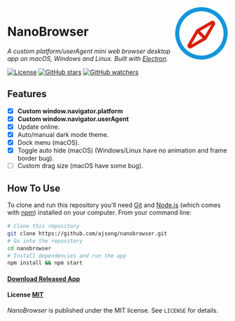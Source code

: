 <img src="assets/icons/icon/512x512.png" alt="logo" height="120" align="right" />

# NanoBrowser

*A custom platform/userAgent mini web browser desktop app on macOS, Windows and Linux. Built with [Electron](https://github.com/atom/electron).*

[![License](http://img.shields.io/badge/Licence-MIT-brightgreen.svg)](LICENSE)
[![GitHub stars](https://img.shields.io/github/stars/ajsong/nanobrowser.svg?style=social&label=Star)]()
[![GitHub watchers](https://img.shields.io/github/watchers/ajsong/nanobrowser.svg?style=social&label=Watch)]()

## Features

- [x] **Custom window.navigator.platform**
- [x] **Custom window.navigator.userAgent**
- [x] Update online.
- [x] Auto/manual dark mode theme.
- [x] Dock menu (macOS).
- [x] Toggle auto hide (macOS) (Windows/Linux have no animation and frame border bug).
- [ ] Custom drag size (macOS have some bug).

## How To Use

To clone and run this repository you'll need [Git](https://git-scm.com) and [Node.js](https://nodejs.org/en/download/) (which comes with [npm](https://www.npmjs.com/)) installed on your computer. From your command line:

``` bash
# Clone this repository
git clone https://github.com/ajsong/nanobrowser.git
# Go into the repository
cd nanobrowser
# Install dependencies and run the app
npm install && npm start
```
#### [Download Released App](https://github.com/ajsong/nanobrowser/releases)

#### License [MIT](LICENSE)

*NanoBrowser* is published under the MIT license. See `LICENSE` for details.

